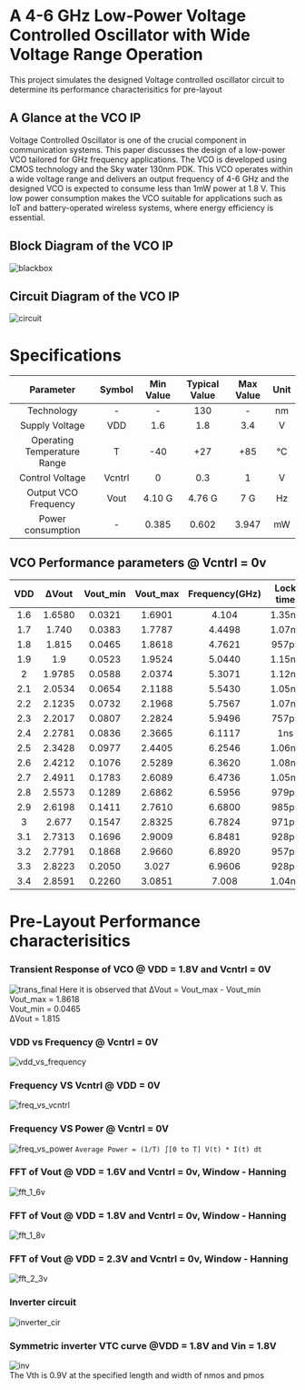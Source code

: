 # A 4-6 GHz Low-Power Voltage Controlled Oscillator with Wide Voltage Range Operation 

This project simulates the designed Voltage controlled oscillator circuit to determine its performance characterisitics for pre-layout 

## A Glance at the VCO IP

Voltage Controlled Oscillator is one of the crucial component in communication systems. This paper discusses the design of a low-power VCO tailored for GHz frequency applications. The VCO is developed using CMOS technology and the Sky water 130nm PDK. This VCO operates within a wide voltage range and delivers an output frequency of 4-6 GHz and the designed VCO is expected to consume less than 1mW power at 1.8 V. This low power consumption makes the VCO suitable for applications such as IoT and battery-operated wireless systems, where energy efficiency is essential.

## Block Diagram of the VCO IP
![blackbox](https://github.com/user-attachments/assets/d0f7a998-d449-4df0-84bf-1046016c048c)

## Circuit Diagram of the VCO IP
![circuit](https://github.com/user-attachments/assets/f559013b-af7b-4255-b2ba-be5bd3b70682)
# Specifications

| Parameter                   | Symbol | Min Value | Typical Value | Max Value | Unit |
|:---------------------------:|:------:|:---------:|:-------------:|:---------:|:----:|
| Technology                  | -      | -         | 130           | -         | nm   |
| Supply Voltage              | VDD    | 1.6       | 1.8           | 3.4       | V    |
| Operating Temperature Range | T      | -40       | +27           | +85       | °C   |
| Control Voltage             | Vcntrl | 0         | 0.3           | 1         | V    |
| Output VCO Frequency        | Vout   | 4.10 G    | 4.76 G        | 7 G       | Hz   |
| Power consumption           | -      | 0.385     | 0.602         | 3.947     | mW   |

## VCO Performance parameters @ Vcntrl = 0v
| VDD |  ΔVout | Vout_min | Vout_max | Frequency(GHz) | Lock time | Power(mW) |
|   :---:      |     :---:      |   :---:       |    :---:      |    :---:     |    :---:       |    :---:      |
| 1.6 | 1.6580 | 0.0321 | 1.6901 | 4.104  | 1.35ns | 0.385 |    
| 1.7 | 1.740  | 0.0383 | 1.7787 | 4.4498 | 1.07ns | 0.486 |
| 1.8 | 1.815  | 0.0465 | 1.8618 | 4.7621 | 957ps  | 0.602 |
| 1.9 | 1.9    | 0.0523 | 1.9524 | 5.0440 | 1.15ns | 0.722 |
| 2   | 1.9785 | 0.0588 | 2.0374 | 5.3071 | 1.12ns | 0.859 |
| 2.1 | 2.0534 | 0.0654 | 2.1188 | 5.5430 | 1.05ns | 1.008 |
| 2.2 | 2.1235 | 0.0732 | 2.1968 | 5.7567 | 1.07ns | 1.167 |
| 2.3 | 2.2017 | 0.0807 | 2.2824 | 5.9496 | 757ps  | 1.338 |
| 2.4 | 2.2781 | 0.0836 | 2.3665 | 6.1117 | 1ns    | 1.518 |
| 2.5 | 2.3428 | 0.0977 | 2.4405 | 6.2546 | 1.06ns | 1.714 |
| 2.6 | 2.4212 | 0.1076 | 2.5289 | 6.3620 | 1.08ns | 1.916 |
| 2.7 | 2.4911 | 0.1783 | 2.6089 | 6.4736 | 1.05ns | 2.129 |
| 2.8 | 2.5573 | 0.1289 | 2.6862 | 6.5956 | 979ps  | 2.351 |
| 2.9 | 2.6198 | 0.1411 | 2.7610 | 6.6800 | 985ps  | 2.584 |
| 3   | 2.677  | 0.1547 | 2.8325 | 6.7824 | 971ps  | 2.835 |
| 3.1 | 2.7313 | 0.1696 | 2.9009 | 6.8481 | 928ps  | 3.093 |
| 3.2 | 2.7791 | 0.1868 | 2.9660 | 6.8920 | 957ps  | 3.362 |
| 3.3 | 2.8223 | 0.2050 | 3.027  | 6.9606 | 928ps  | 3.644 |
| 3.4 | 2.8591 | 0.2260 | 3.0851 | 7.008  | 1.04ns | 3.947 |





# Pre-Layout Performance characterisitics

### Transient Response of VCO @ VDD = 1.8V and Vcntrl = 0V
![trans_final](https://github.com/user-attachments/assets/ae46a680-8b4e-486b-bbe8-85dd378c5178)
Here it is observed that ΔVout = Vout_max - Vout_min\
Vout_max = 1.8618\
Vout_min = 0.0465\
ΔVout = 1.815
### VDD vs Frequency @ Vcntrl = 0V
![vdd_vs_frequency](https://github.com/user-attachments/assets/c40ab1d6-fa62-4e07-b023-af8f01732a9a)

### Frequency VS Vcntrl @ VDD = 0V
![freq_vs_vcntrl](https://github.com/user-attachments/assets/87623541-d4bf-4a8d-a4a4-4669775b0761)
### Frequency VS Power @ Vcntrl = 0V
![freq_vs_power](https://github.com/user-attachments/assets/73f6c411-4c56-4a38-89d6-0d581d58416b)
`Average Power = (1/T) ∫[0 to T] V(t) * I(t) dt` 
### FFT of Vout @ VDD = 1.6V and Vcntrl = 0v, Window - Hanning
![fft_1_6v](https://github.com/user-attachments/assets/adabedd7-98ab-4ffe-93dc-629162a837a4)
### FFT of Vout @ VDD = 1.8V and Vcntrl = 0v, Window - Hanning
![fft_1_8v](https://github.com/user-attachments/assets/9afc9778-2ab9-427f-8dcd-78fb82a62486)
### FFT of Vout @ VDD = 2.3V and Vcntrl = 0v, Window - Hanning
![fft_2_3v](https://github.com/user-attachments/assets/4474d0e5-bb4a-4489-b344-f46925520e5d)
### Inverter circuit
![inverter_cir](https://github.com/user-attachments/assets/67039c42-5265-430d-b9e4-00043150ff9a)
### Symmetric inverter VTC curve @VDD = 1.8V and Vin = 1.8V
![inv](https://github.com/user-attachments/assets/65504d93-9b49-4bf5-a0bb-433aaa6e8ada)\
The Vth is 0.9V at the specified length and width of nmos and pmos

